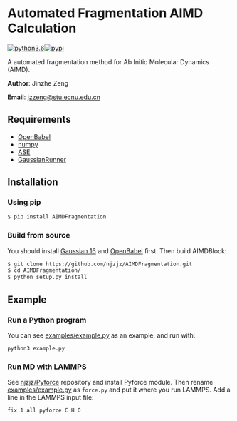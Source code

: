 # Automated Fragmentation AIMD Calculation
[![python3.6](https://img.shields.io/badge/python-3.6-blue.svg)](https://badge.fury.io/py/AIMDFragmentation)[![pypi](https://badge.fury.io/py/AIMDFragmentation.svg)](https://badge.fury.io/py/AIMDFragmentation)

A automated fragmentation method for Ab Initio Molecular Dynamics (AIMD).

**Author**: Jinzhe Zeng

**Email**: jzzeng@stu.ecnu.edu.cn

## Requirements
* [OpenBabel](https://github.com/openbabel/openbabel)
* [numpy](https://github.com/numpy/numpy)
* [ASE](https://gitlab.com/ase/ase)
* [GaussianRunner](https://github.com/njzjz/GaussianRunner)

## Installation
### Using pip
```sh
$ pip install AIMDFragmentation
```
### Build from source
You should install [Gaussian 16](http://gaussian.com/gaussian16/) and [OpenBabel](http://openbabel.org) first. Then build AIMDBlock:
```sh
$ git clone https://github.com/njzjz/AIMDFragmentation.git
$ cd AIMDFragmentation/
$ python setup.py install
```
## Example

### Run a Python program
You can see [examples/example.py](examples/example.py) as an example, and run with:
```sh
python3 example.py
```

### Run MD with LAMMPS
See [njzjz/Pyforce](https://github.com/njzjz/Pyforce) repository and install Pyforce module. Then rename [examples/example.py](examples/example.py) as `force.py` and put it where you run LAMMPS. Add a line in the LAMMPS input file:
```
fix 1 all pyforce C H O
```

